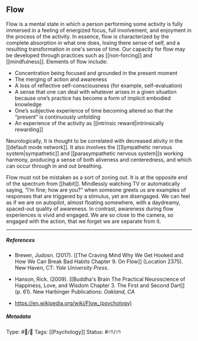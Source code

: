 ## Flow # 

Flow is a mental state in which a person performing some activity is fully immersed in a feeling of energized focus, full involvement, and enjoyment in the process of the activity. In essence, flow is characterized by the complete absorption in what one does, losing there sense of self, and a resulting transformation in one's sense of time. Our capacity for flow may be developed through practices such as [[non-forcing]] and [[mindfulness]]. Elements of flow include: 

- Concentration being focused and grounded in the present moment 
- The merging of action and awareness 
- A loss of reflective self-consciousness (for example, self-evaluation) 
- A sense that one can deal with whatever arises in a given situation because one’s practice has become a form of implicit embodied knowledge 
- One’s subjective experience of time becoming altered so that the “present” is continuously unfolding 
- An experience of the activity as [[intrinsic reward|intrinsically rewarding]]

Neurologically, It is thought to be correlated with decreased ativity in the [[default mode network]]. It also involves the [[Sympathetic nervous system|sympathetic]] and [[parasympathetic nervous system]]s working harmony, producing a sense of both aliveness and centeredness, and which can occur through in and out breathing.

Flow must not be mistaken as a sort of zoning out. It is at the opposite end of the spectrum from [[habit]]. Mindlessly watching TV or automatically saying, “I’m fine; how are you?” when someone greets us are examples of responses that are triggered by a stimulus, yet are disengaged. We can feel as if we are on autopilot, almost floating somewhere, with a daydreamy, spaced-out quality of awareness. In contrast, awareness during flow experiences is vivid and engaged. We are so close to the camera, so engaged with the action, that we forget we are separate from it.

___

##### References

- Brewer, Judosn. (2017). [[The Craving Mind Why We Get Hooked and How We Can Break Bad Habits Chapter 9. On Flow]] (Location 2375). New Haven, CT: _Yale University Press_.

- Hanson, Rick. (2009). [[Buddha's Brain The Practical Neuroscience of Happiness, Love, and Wisdom Chapter 3. The First and Second Dart]] (p. 61). New Harbinger Publications: _Oakland, CA_

- https://en.wikipedia.org/wiki/Flow_(psychology)

##### Metadata

Type: #🔵/🔵 
Tags: [[Psychology]]
Status: #⛅️/⛅️ 